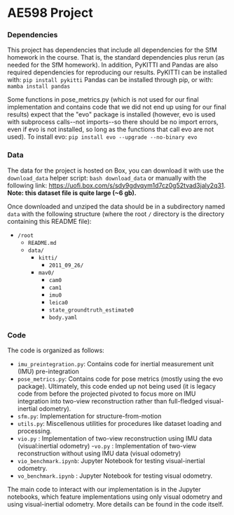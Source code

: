 # AE598 Project

### Dependencies
This project has dependencies that include all dependencies for the SfM homework in the course. That is, the standard dependencies plus rerun (as needed for the SfM homework).
In addition, PyKITTI and Pandas are also required dependencies for reproducing our results.
PyKITTI can be installed with:
``
pip install pykitti
``
Pandas can be installed through pip, or with:
``
mamba install pandas
``

Some functions in pose_metrics.py (which is not used for our final implementation and contains code that we did not end up using for our final results) expect that the "evo" package is installed (however, evo is used with subprocess calls--not imports--so there should be no import errors, even if evo is not installed, so long as the functions that call evo are not used).
To install evo:
``
pip install evo --upgrade --no-binary evo
``

### Data
The data for the project is hosted on Box, you can download it with use the `download_data` helper script: `bash download_data` or manually with the following link:
https://uofi.box.com/s/sdy9gdvqym1d7cz0g52tvad3jaly2q31. **Note: this dataset file is quite large (~6 gb).**

Once downloaded and unziped the data should be in a subdirectory named ``data`` with the following structure (where the root ``/`` directory is the directory containing this README file):

- ``/root``
    - ``README.md``
    - ``data/``
        - ``kitti/``
            - ``2011_09_26/`` 
        - ``mav0/``
            - ``cam0``
            - ``cam1``
            - ``imu0``
            - ``leica0``
            - ``state_groundtruth_estimate0``
            - ``body.yaml``

### Code
The code is organized as follows:
- ``imu_preintegration.py``:  Contains code for inertial measurement unit (IMU) pre-integration    
- ``pose_metrics.py``:  Contains code for pose metrics (mostly using the evo package). Ultimately, this code ended up not being used (it is legacy code from before the projected pivoted to focus more on IMU integration into two-view reconstruction rather than full-fledged visual-inertial odometry).
- ``sfm.py``: Implementation for structure-from-motion
- ``utils.py``: Miscellenous utilities for procedures like dataset loading and processing.
- ``vio.py`` : Implementation of two-view reconstruction using IMU data (visual:inertial odometry)
-``vo.py`` : Implementation of two-view reconstruction without using IMU data (visual odometry)
- ``vio_benchmark.ipynb``: Jupyter Notebook for testing visual-inertial odometry.
- ``vo_benchmark.ipynb`` : Jupyter Notebook for testing visual odometry.

The main code to interact with our implementation is in the Jupyter notebooks, which feature implementations using only visual odometry and using visual-inertial odometry.
More details can be found in the code itself.